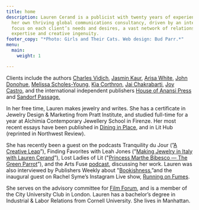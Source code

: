 ```yaml
---
title: home
description: Lauren Cerand is a publicist with twenty years of experience running
  her own thriving global communications consultancy, driven by an intensive personal
  focus on each client’s needs and desires, a vast network of relationships, and unparalleled
  expertise and creative ingenuity.
footer_copy: "*Photo: Girls and Their Cats. Web design: Bud Parr.*"
menu:
  main:
    weight: 1

---
```

Clients include the authors [Charles Vidich](https://www.germsatbaybook.com/), [Jasmin Kaur](https://www.jasminkaur.com/), [Arisa White](https://arisawhite.com/), [John Donohue](https://alltherestaurants.com/), [Melissa Scholes-Young](http://melissascholesyoung.com/), [Kia Corthron](http://www.kiacorthron-author.com/index.htm), [Jai Chakrabarti](http://jai-chakrabarti.squarespace.com/), [Joy Castro](https://www.joycastro.com/), and the international independent publishers [House of Anansi Press](https://houseofanansi.com/) and [Sandorf Passage.](https://sandorfpassage.org/)

In her free time, Lauren makes jewelry and writes. She has a certificate in Jewelry Design & Marketing from Pratt Institute, and studied full-time for a year at Alchimia Contemporary Jewellery School in Firenze. Her most recent essays have been published in [Dining in Place](https://dininginplace.com/essay/in-isolation-with-lauren-cerand/), and in Lit Hub (reprinted in Northwest Review).

She has recently been a guest on the podcasts Tranquility du Jour (”[A Creative Leap](https://kimberlywilson.com/podcasts/tranquility-du-jour-512-creative-leap/)”), Finding Favorites with Leah Jones ("[Making Jewelry in Italy with Lauren Cerand](https://findingfavorites.podbean.com/e/making-jewelry-in-italy-with-lauren-cerand/)”), Lost Ladies of Lit ("[Princess Marthe Bibesco –– The Green Parrot](https://www.lostladiesoflit.com/podcast/23-marthe-bibesco-the-green-parrot-with-lauren-cerand)”), and the Arts Fuse [podcast](https://artsfuse.org/category/podcast/), discussing her work. Lauren was also interviewed by Publishers Weekly about "[Bookishness](https://www.publishersweekly.com/pw/by-topic/industry-news/publisher-news/article/86110-how-bookishness-affects-the-book-biz.html),”and the inaugural guest on Rachel Syme’s Instagram Live show, [Running on Fumes](https://www.instagram.com/tv/CN8iZQSnIms/?igshid=1po0cwomaemjx).

She serves on the advisory committee for [Film Forum](https://filmforum.org/), and is a member of the City University Club in London. Lauren has a bachelor’s degree in Industrial & Labor Relations from Cornell University. She lives in Manhattan.
